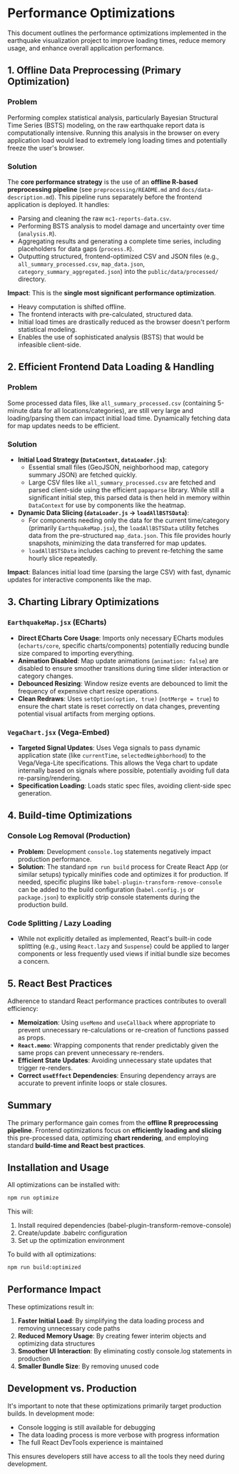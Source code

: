 # Performance Optimizations

This document outlines the performance optimizations implemented in the earthquake visualization project to improve loading times, reduce memory usage, and enhance overall application performance.

## 1. Offline Data Preprocessing (Primary Optimization)

### Problem
Performing complex statistical analysis, particularly Bayesian Structural Time Series (BSTS) modeling, on the raw earthquake report data is computationally intensive. Running this analysis in the browser on every application load would lead to extremely long loading times and potentially freeze the user's browser.

### Solution
The **core performance strategy** is the use of an **offline R-based preprocessing pipeline** (see `preprocessing/README.md` and `docs/data-description.md`). This pipeline runs separately before the frontend application is deployed. It handles:

*   Parsing and cleaning the raw `mc1-reports-data.csv`.
*   Performing BSTS analysis to model damage and uncertainty over time (`analysis.R`).
*   Aggregating results and generating a complete time series, including placeholders for data gaps (`process.R`).
*   Outputting structured, frontend-optimized CSV and JSON files (e.g., `all_summary_processed.csv`, `map_data.json`, `category_summary_aggregated.json`) into the `public/data/processed/` directory.

**Impact**: This is the **single most significant performance optimization**. 
*   Heavy computation is shifted offline.
*   The frontend interacts with pre-calculated, structured data.
*   Initial load times are drastically reduced as the browser doesn't perform statistical modeling.
*   Enables the use of sophisticated analysis (BSTS) that would be infeasible client-side.

## 2. Efficient Frontend Data Loading & Handling

### Problem
Some processed data files, like `all_summary_processed.csv` (containing 5-minute data for all locations/categories), are still very large and loading/parsing them can impact initial load time. Dynamically fetching data for map updates needs to be efficient.

### Solution
*   **Initial Load Strategy (`DataContext`, `dataLoader.js`)**: 
    *   Essential small files (GeoJSON, neighborhood map, category summary JSON) are fetched quickly.
    *   Large CSV files like `all_summary_processed.csv` are fetched and parsed client-side using the efficient `papaparse` library. While still a significant initial step, this parsed data is then held in memory within `DataContext` for use by components like the heatmap.
*   **Dynamic Data Slicing (`dataLoader.js` -> `loadAllBSTSData`)**: 
    *   For components needing only the data for the current time/category (primarily `EarthquakeMap.jsx`), the `loadAllBSTSData` utility fetches data from the pre-structured `map_data.json`. This file provides hourly snapshots, minimizing the data transferred for map updates.
    *   `loadAllBSTSData` includes caching to prevent re-fetching the same hourly slice repeatedly.

**Impact**: Balances initial load time (parsing the large CSV) with fast, dynamic updates for interactive components like the map.

## 3. Charting Library Optimizations

### `EarthquakeMap.jsx` (ECharts)
*   **Direct ECharts Core Usage**: Imports only necessary ECharts modules (`echarts/core`, specific charts/components) potentially reducing bundle size compared to importing everything.
*   **Animation Disabled**: Map update animations (`animation: false`) are disabled to ensure smoother transitions during time slider interaction or category changes.
*   **Debounced Resizing**: Window resize events are debounced to limit the frequency of expensive chart resize operations.
*   **Clean Redraws**: Uses `setOption(option, true)` (`notMerge = true`) to ensure the chart state is reset correctly on data changes, preventing potential visual artifacts from merging options.

### `VegaChart.jsx` (Vega-Embed)
*   **Targeted Signal Updates**: Uses Vega signals to pass dynamic application state (like `currentTime`, `selectedNeighborhood`) to the Vega/Vega-Lite specifications. This allows the Vega chart to update internally based on signals where possible, potentially avoiding full data re-parsing/rendering.
*   **Specification Loading**: Loads static spec files, avoiding client-side spec generation.

## 4. Build-time Optimizations

### Console Log Removal (Production)
*   **Problem**: Development `console.log` statements negatively impact production performance.
*   **Solution**: The standard `npm run build` process for Create React App (or similar setups) typically minifies code and optimizes it for production. If needed, specific plugins like `babel-plugin-transform-remove-console` can be added to the build configuration (`babel.config.js` or `package.json`) to explicitly strip console statements during the production build.

### Code Splitting / Lazy Loading
*   While not explicitly detailed as implemented, React's built-in code splitting (e.g., using `React.lazy` and `Suspense`) could be applied to larger components or less frequently used views if initial bundle size becomes a concern.

## 5. React Best Practices

Adherence to standard React performance practices contributes to overall efficiency:
*   **Memoization**: Using `useMemo` and `useCallback` where appropriate to prevent unnecessary re-calculations or re-creation of functions passed as props.
*   **`React.memo`**: Wrapping components that render predictably given the same props can prevent unnecessary re-renders.
*   **Efficient State Updates**: Avoiding unnecessary state updates that trigger re-renders.
*   **Correct `useEffect` Dependencies**: Ensuring dependency arrays are accurate to prevent infinite loops or stale closures.

## Summary

The primary performance gain comes from the **offline R preprocessing pipeline**. Frontend optimizations focus on **efficiently loading and slicing** this pre-processed data, optimizing **chart rendering**, and employing standard **build-time and React best practices**.

## Installation and Usage

All optimizations can be installed with:

```bash
npm run optimize
```

This will:
1. Install required dependencies (babel-plugin-transform-remove-console)
2. Create/update .babelrc configuration
3. Set up the optimization environment

To build with all optimizations:

```bash
npm run build:optimized
```

## Performance Impact

These optimizations result in:

1. **Faster Initial Load**: By simplifying the data loading process and removing unnecessary code paths
2. **Reduced Memory Usage**: By creating fewer interim objects and optimizing data structures
3. **Smoother UI Interaction**: By eliminating costly console.log statements in production
4. **Smaller Bundle Size**: By removing unused code

## Development vs. Production

It's important to note that these optimizations primarily target production builds. In development mode:

- Console logging is still available for debugging
- The data loading process is more verbose with progress information
- The full React DevTools experience is maintained

This ensures developers still have access to all the tools they need during development. 